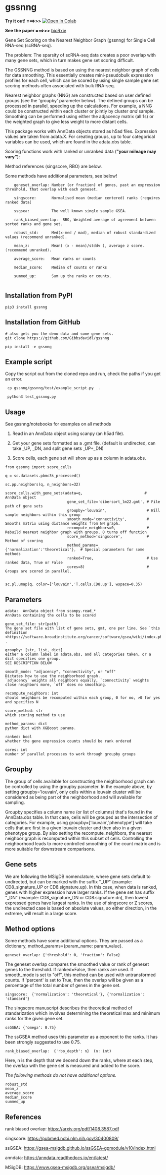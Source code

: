 # gssnng

**Try it out!  ===>>>**  [![Open In Colab](https://colab.research.google.com/assets/colab-badge.svg)](https://colab.research.google.com/github/Gibbsdavidl/gssnng/blob/main/notebooks/gssnng_quick_start.ipynb)

**See the paper ===>>>** [bioRxiv](https://www.biorxiv.org/content/10.1101/2022.11.29.518384v1)

Gene Set Scoring on the Nearest Neighbor Graph (gssnng) for Single Cell RNA-seq (scRNA-seq).

The problem:  The sparsity of scRNA-seq data creates a poor overlap with many gene sets, 
which in turn makes gene set scoring difficult. 

The GSSNNG method is based on using the nearest neighbor graph of cells for data smoothing. This essentially creates 
mini-pseudobulk expression profiles for each cell, which can be scored by using single sample gene set scoring 
methods often associated with bulk RNA-seq. 

Nearest neighbor graphs (NNG) are constructed based on user defined groups (see the 'groupby' parameter below). 
The defined groups can be processed in parallel, speeding up the calculations. For example, a NNG could be 
constructed within each cluster or jointly by cluster *and* sample. Smoothing can be performed using either the 
adjacency matrix (all 1s) or the weighted graph to give less weight to more distant cells.

This package works with AnnData objects stored as h5ad files. Expression values are taken from adata.X.
For creating groups, up to four categorical variables can be used, which are found in the adata.obs table.

Scoring functions work with ranked or unranked data (**"your mileage may vary"**):

Method references (singscore, RBO) are below. 

Some methods have additional parameters, see below!

```
    geneset_overlap: Number (or fraction) of genes, past an expression threshold, that overlap with each geneset.

    singscore:       Normalised mean (median centered) ranks (requires ranked data)
    
    ssgsea:          The well known single sample GSEA.
        
    rank_biased_overlap:  RBO, Weighted average of agreement between sorted ranks and gene set.

    robust_std:      Med(x-med / mad), median of robust standardized values (recommend unranked).
    
    mean_z:          Mean( (x - mean)/stddv ), average z score. (recommend unranked).
    
    average_score:   Mean ranks or counts     
    
    median_score:    Median of counts or ranks
    
    summed_up:       Sum up the ranks or counts.
    
```

## Installation from PyPI
```
pip3 install gssnng
```


## Installation from GitHub

```
# also gets you the demo data and some gene sets.
git clone https://github.com/Gibbsdavidl/gssnng

pip install -e gssnng
```

## Example script

Copy the script out from the cloned repo and run, check the paths if you get an error.

```
 cp gssnng/gssnng/test/example_script.py  .
 
 python3 test_gssnng.py
```


## Usage 

See gssnng/notebooks for examples on all methods

1. Read in an AnnData object using scanpy (an h5ad file).

2. Get your gene sets formatted as a .gmt file. (default is undirected, can take _UP,  _DN, and split gene sets _UP+_DN)

3. Score cells, each gene set will show up as a column in adata.obs.

```
from gssnng import score_cells

q = sc.datasets.pbmc3k_processed()

sc.pp.neighbors(q, n_neighbors=32)

score_cells.with_gene_sets(adata=q,                            # AnnData object
                            gene_set_file='cibersort_lm22.gmt', # File path of gene sets
                            groupby='louvain',                  # Will sample neighbors within this group
                            smooth_mode='connectivity',         # Smooths matrix using distance weights from NN graph.
                            recompute_neighbors=0,              # Rebuild nearest neighbor graph with groups, 0 turns off function
                            score_method='singscore',           # Method of scoring
                            method_params={'normalization':'theoretical'},  # Special parameters for some methods 
                            ranked=True,                        # Use ranked data, True or False
                            cores=8)                            # Groups are scored in parallel.
    

sc.pl.umap(q, color=['louvain','T.cells.CD8.up'], wspace=0.35)
```

## Parameters

    adata:  AnnData object from scanpy.read_*
    AnnData containing the cells to be scored

    gene_set_file: str[path]
    The gene set file with list of gene sets, gmt, one per line. See `this definition <https://software.broadinstitute.org/cancer/software/gsea/wiki/index.php/Data_formats#GMT:_Gene_Matrix_Transposed_file_format_.28.2A.gmt.29>`_ .

    groupby: [str, list, dict]
    either a column label in adata.obs, and all categories taken, or a dict specifies one group.
    SEE DESCRIPTION BELOW

    smooth_mode: "adjacency", "connectivity", or "off"
    Dictates how to use the neighborhood graph.
    `adjacency` weights all neighbors equally, `connectivity` weights close neighbors more, `off` does no smoothing.

    recompute_neighbors: int
    should neighbors be recomputed within each group, 0 for no, >0 for yes and specifies N

    score_method: str
    which scoring method to use

    method_params: dict
    python dict with XGBoost params.

    ranked: bool
    whether the gene expression counts should be rank ordered

    cores: int
    number of parallel processes to work through groupby groups

## Groupby

The group of cells available for constructing the neighborhood graph can be controlled by using the groupby parameter. In the example
above, by setting groupby='louvain', only cells within a louvain cluster will be considered as being part of the
neighborhood and will available for sampling.

Groupby specifies a column name (or list of columns) that's found in the AnnData.obs table.
In that case, cells will be grouped as the intersection of categories. For example, using groupby=['louvain','phenotype']
will take cells that are first in a given louvain cluster and then also in a given phenotype group. By also setting
the recompute_neighbors, the nearest neighbor graph is recomputed within this subset of cells. Controlling the
neighborhood leads to more controlled smoothing of the count matrix and is more suitable for downstream comparisons.

## Gene sets

We are following the MSigDB nomenclature, where gene sets default to undirected, but can be marked with the suffix "_UP"
(example: CD8_signature_UP or CD8.signature.up).  In this case, when data is ranked, genes with higher expression have larger ranks. If the 
gene set has suffix "_DN" (example: CD8_signature_DN or CD8.signature.dn), then lowest expressed genes have largest ranks. In the 
use of singscore or Z scores, the undirected case is based on absolute values, so either direction, in the extreme, will result in a large score.

## Method options

Some methods have some additional options. They are passed as a dictionary, method_params={param_name: param_value}.

    geneset_overlap: {'threshold': 0, 'fraction': False}
    
The geneset overlap compares the smoothed value or rank of geneset genes to the threshold. If ranked=False, then ranks are used.
If smooth_mode is set to "off", this method can be used with untransformed counts.  If 'percent' is set to True, then 
the overlap will be given as a percentage of the total number of genes in the gene set.

    singscore:  {'normalization': 'theoretical'}, {'normalization': 'standard'}

The singscore manuscript describes the theoretical method of standarization which involves determining the theoretical max and minimum ranks for the given gene set.

    ssGSEA: {'omega': 0.75}
    
The ssGSEA method uses this parameter as a exponent to the ranks. It has been strongly suggested to use 0.75.

    rank_biased_overlap:  {'rbo_depth': n}  (n: int)

Here, n is the depth that we decend down the ranks, where at each step, the overlap with the gene set is measured and added to the score.


*The following methods do not have additional options.*

    robust_std
    mean_z
    average_score
    median_score
    summed_up

## References

rank biased overlap:  https://arxiv.org/pdf/1408.3587.pdf

singscore:  https://pubmed.ncbi.nlm.nih.gov/30400809/

ssGSEA: https://gsea-msigdb.github.io/ssGSEA-gpmodule/v10/index.html

anndata: https://anndata.readthedocs.io/en/latest/

MSigDB: https://www.gsea-msigdb.org/gsea/msigdb/


